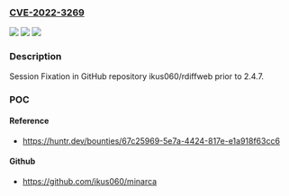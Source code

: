 ### [CVE-2022-3269](https://cve.mitre.org/cgi-bin/cvename.cgi?name=CVE-2022-3269)
![](https://img.shields.io/static/v1?label=Product&message=ikus060%2Frdiffweb&color=blue)
![](https://img.shields.io/static/v1?label=Version&message=%3C%202.4.7%20&color=brighgreen)
![](https://img.shields.io/static/v1?label=Vulnerability&message=CWE-384%20Session%20Fixation&color=brighgreen)

### Description

Session Fixation in GitHub repository ikus060/rdiffweb prior to 2.4.7.

### POC

#### Reference
- https://huntr.dev/bounties/67c25969-5e7a-4424-817e-e1a918f63cc6

#### Github
- https://github.com/ikus060/minarca

